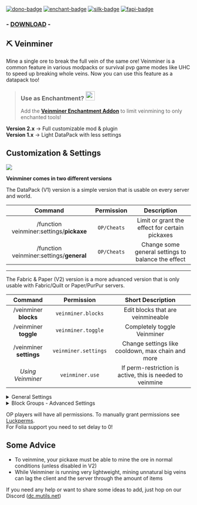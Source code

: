 [![dono-badge](https://cdn.jsdelivr.net/npm/@intergrav/devins-badges@3/assets/cozy/donate/kofi-singular_vector.svg)](https://ko-fi.com/miraculixx/donate)
[![enchant-badge](https://i.imgur.com/dNlLO2m.png)](https://modrinth.com/datapack/veinminer-enchantment)
[![silk-badge](https://i.imgur.com/iSCVMEz.png)](https://modrinth.com/mod/silk)
[![fapi-badge](https://cdn.jsdelivr.net/npm/@intergrav/devins-badges@3/assets/cozy/requires/fabric-api_vector.svg)](https://modrinth.com/mod/fabric-api)

<!-- modrinth_exclude.start -->
### - [DOWNLOAD](https://modrinth.com/project/veinminer) -
<!-- modrinth_exclude.end -->

## ⛏️ Veinminer
Mine a single ore to break the full vein of the same ore! 
Veinminer is a common feature in various modpacks or survival pvp game modes like UHC to speed up breaking whole veins.
Now you can use this feature as a datapack too!

> ### Use as Enchantment? <img src="https://i.imgur.com/JReqOrU.gif" width=25>
>  Add the [**Veinminer Enchantment Addon**](https://modrinth.com/datapack/veinminer-enchantment) to limit veinmining to only enchanted tools!

**Version 2.x** -> Full customizable mod & plugin<br>
**Version 1.x** -> Light DataPack with less settings<br>

## Customization & Settings
![](https://cdn-raw.modrinth.com/data/OhduvhIc/images/f4c0ad7fa3b8b579753c1f757e80151798717c68.gif)

**Veinminer comes in two different versions**

The DataPack (V1) version is a simple version that is usable on every server and world.

|                 Command                  | Permission  |                    Description                     |
|:----------------------------------------:|:-----------:|:--------------------------------------------------:|
| /function veinminer:settings/**pickaxe** | `OP/Cheats` |   Limit or grant the effect for certain pickaxes   |
| /function veinminer:settings/**general** | `OP/Cheats` | Change some general settings to balance the effect |

---
The Fabric & Paper (V2) version is a more advanced version that is only usable with Fabric/Quilt or Paper/PurPur servers.

|         Command         |      Permission      |                 Short Description                 |
|:-----------------------:|:--------------------:|:-------------------------------------------------:|
|  /veinminer **blocks**  |  `veinminer.blocks`  |         Edit blocks that are veinmineable         |
|  /veinminer **toggle**  |  `veinminer.toggle`  |            Completely toggle Veinminer            |
| /veinminer **settings** | `veinminer.settings` | Change settings like cooldown, max chain and more |
|    *Using Veinminer*    |   `veinminer.use`    | If perm-restriction is active, this is needed to veinmine |

<details><summary>General Settings</summary>

To change a setting, enter `/veinminer settings ... <new-value>`. To check the current state, leave out the new value argument.

| Setting | Description | Default |
|:-------:|:-----------:|:-------:|
| `mustSneak` | Players must sneak to veinmine | `false` |
| `cooldown` | Time between players are able to veinmine (in ticks) | `20` |
| `delay` | Time between each automated block breaking (in ticks) | `1` |
| `maxChain` | Max amount of blocks that can break from one source block | `100` |
| `needCorrectTool` | If blocks have a required tool, this must be used | `true` |
| `searchRadius` | Amount of blocks in between blocks to count connected | `1` |
| `permissionRestricted` | Only players with `veinminer.use` permission can veinmine | `false` |
| `mergeItemDrops` | All item drops are merged to the source block | `false` |
| `autoUpdate` | Check for updates and download new version if available | `false` |
| `durabilityDecrease` | If each mined block should reduce durability | `true` |

</details>
<details><summary>Block Groups - Advanced Settings</summary>
  
  Block groups can hold multiple blocks together that will be treated like the same block.<br>
  `/veinminer group create <name> [<block1>] [<block2>]`

  All blocks inside one group will be mined together. A block can be in multiple groups. New blocks can be added or removed from groups with the following commands:<br>
  `/veinminer group edit <name> add-block <block>`<br>
  `/veinminer group edit <name> remove-block <block>`

  Groups can be limited to certain tools, for example group `wood` can only be mined by axes. If no tool is added to a group, all tools are allowed. If a block is in multiple groups, all tools from those groups are allowed.<br>
  (If a block is in one unlimited tool group and one limited to axes, only axes work for this block)<br>
  `/veinminer group edit <name> add-tool <item>`<br>
  `/veinminer group edit <name> remove-tool <item>`
  
</details>

OP players will have all permissions. To manually grant permissions see [Luckperms](https://luckperms.net/).<br>
For Folia support you need to set delay to 0!

## Some Advice
- To veinmine, your pickaxe must be able to mine the ore in normal conditions (unless disabled in V2)
- While Veinminer is running very lightweight, mining unnatural big veins can lag the client and the server through the amount of items


If you need any help or want to share some ideas to add, just hop on our Discord ([dc.mutils.net](https://dc.mutils.net))

